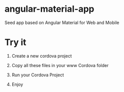 # angular-material-app
Seed app based on Angular Material for Web and Mobile

# Try it
1. Create a new cordova project

2. Copy all these files in your www Cordova folder

3. Run your Cordova Project

4. Enjoy

